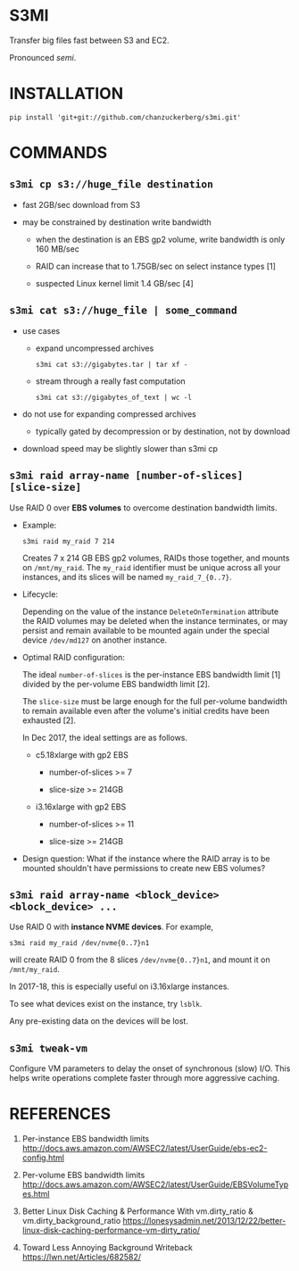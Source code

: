 # S3MI

Transfer big files fast between S3 and EC2.

Pronounced *semi*.


# INSTALLATION

`pip install 'git+git://github.com/chanzuckerberg/s3mi.git'`


# COMMANDS


## `s3mi cp s3://huge_file destination`

  - fast 2GB/sec download from S3

  - may be constrained by destination write bandwidth

    * when the destination is an EBS gp2 volume,
      write bandwidth is only 160 MB/sec

    * RAID can increase that to 1.75GB/sec
      on select instance types [1]
      
    * suspected Linux kernel limit 1.4 GB/sec [4]


## `s3mi cat s3://huge_file | some_command`

  - use cases

    * expand uncompressed archives

        `s3mi cat s3://gigabytes.tar | tar xf -`

    * stream through a really fast computation

        `s3mi cat s3://gigabytes_of_text | wc -l`

  - do not use for expanding compressed archives

    * typically gated by decompression or
      by destination, not by download

  - download speed may be slightly slower than s3mi cp

## `s3mi raid array-name [number-of-slices] [slice-size]`

  Use RAID 0 over **EBS volumes** to overcome destination bandwidth limits.

  * Example:

      `s3mi raid my_raid 7 214`

    Creates 7 x 214 GB EBS gp2 volumes, RAIDs those together,
    and mounts on `/mnt/my_raid`.  The `my_raid` identifier
    must be unique across all your instances, and its
    slices will be named `my_raid_7_{0..7}`.

  * Lifecycle:

    Depending on the value of the instance `DeleteOnTermination` attribute
    the RAID volumes may be deleted when the instance terminates, or may
    persist and remain available to be mounted again under the special
    device `/dev/md127` on another instance.

  * Optimal RAID configuration:

    The ideal `number-of-slices` is the per-instance EBS bandwidth limit [1]
    divided by the per-volume EBS bandwidth limit [2].

    The `slice-size` must be large enough for the full per-volume
    bandwidth to remain available even after the volume's
    initial credits have been exhausted [2].

    In Dec 2017, the ideal settings are as follows.

      * c5.18xlarge with gp2 EBS

        * number-of-slices >= 7

        * slice-size >= 214GB

      * i3.16xlarge with gp2 EBS

        * number-of-slices >= 11

        * slice-size >= 214GB

  * Design question:  What if the instance where the RAID array
    is to be mounted shouldn't have permissions to create new EBS
    volumes?

## `s3mi raid array-name <block_device> <block_device> ...`

  Use RAID 0 with **instance NVME devices**.  For example,

  `s3mi raid my_raid /dev/nvme{0..7}n1`

  will create RAID 0 from the 8 slices `/dev/nvme{0..7}n1`,
  and mount it on `/mnt/my_raid`.

  In 2017-18, this is especially useful on i3.16xlarge instances.

  To see what devices exist on the instance, try `lsblk`.

  Any pre-existing data on the devices will be lost.


## `s3mi tweak-vm`

  Configure VM parameters to delay the onset of synchronous (slow) I/O.
  This helps write operations complete faster through more aggressive
  caching.


# REFERENCES

  1. Per-instance EBS bandwidth limits
  http://docs.aws.amazon.com/AWSEC2/latest/UserGuide/ebs-ec2-config.html

  2. Per-volume EBS bandwidth limits
  http://docs.aws.amazon.com/AWSEC2/latest/UserGuide/EBSVolumeTypes.html

  3. Better Linux Disk Caching & Performance With vm.dirty_ratio & vm.dirty_background_ratio
  https://lonesysadmin.net/2013/12/22/better-linux-disk-caching-performance-vm-dirty_ratio/
  
  4. Toward Less Annoying Background Writeback
  https://lwn.net/Articles/682582/
